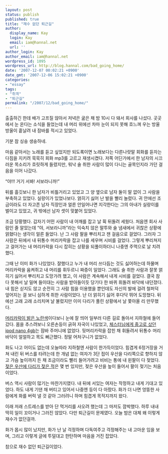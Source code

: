 ```yaml
---
layout: post
status: publish
published: true
title: "재수 없던 퇴근길"
author:
  display_name: Kay
  login: Kay
  email: iam@hannal.net
  url: ''
author_login: Kay
author_email: iam@hannal.net
wordpress_id: 1095
wordpress_url: http://blog.hannal.com/bad_going_home/
date: '2007-12-07 00:02:21 +0900'
date_gmt: '2007-12-06 15:02:21 +0900'
categories:
- "essay"
tags:
- "취객"
- "퇴근길"
permalink: "/2007/12/bad_going_home/"
---
```

<p>출출하긴 한데 배가 고프질 않아서 저녁은 굶은 채 밤 10시 다 돼서 회사를 나섰다. 곳곳에서 눈 온다는 소식을 들었는데 내 머리 위에선 차마 눈이 되지 못해 흐느껴 우는 방울 방울이 흩날려 내 잠바를 적시고 있었다.</p>
<p>기분 참 싱숭 생숭하네.</p>
<p>마음 같아서는 노래를 듣고 싶었지만 되도록이면 노래보다는 다른나랏말 회화를 듣자는 다짐을 지키려 묵묵히 회화 mp3를 고르고 재생시켰다. 저쪽 어딘가에서 한 남자의 시끄러운 목소리가 흐릿하게 들렸지만, 워낙 술 취한 사람이 많이 다니는 골목인지라 가던 걸음을 이어 나갔다.</p>
<p>“야!!! 거기 서봐! 서보라니까!”</p>
<p>뒤를 흘깃보니 한 남자가 비틀거리고 있었고 그 양 옆으로 남자 둘이 말 없이 그 사람을 부축하고 있었다. 실랑이가 있었나보다. 얽히기 싫어 난 발을 빨리 놀렸다. 귀 안에선 조금이라도 더 자고픈 남자 직장인과 얼른 안일어나면 지각한다는 그의 아내가 실랑이를 벌이고 있었고, 귀 밖에선 남자 셋이 맞붙어 있었다.</p>
<p>조금 당황했다. 갑자기 어떤 사람이 내 어깨를 잡고 날 휙 뒤돌려 세웠다. 처음엔 회사 사람인 줄 알았는데 “야, 서보라니까”라는 익숙치 않은 말투와 술 냄새에서 귀찮은 상황에 얽혔다는 생각이 얼른 들었다. 난 그 사람 팔을 뿌리치고 잰 걸음으로 걸었다. 그러자 그 사람은 뒤에서 내 뒤통수 머리카락을 잡고 나를 세우며 시비를 걸었다. 그렇게 뿌리쳐지고 걸어가는 내 머리카락을 다시 잡히는 상황을 되풀이하더니 나중엔 주먹으로 날 치려 했다.</p>
<p>그때 난 이미 화가 나있었다. 잘했다고 누가 내 머리 쓰다듬는 것도 싫어하는데 하물며 머리카락을 움켜쥐고 내 머리를 휘두르니 짜증이 일었다. 그래도 술 취한 사람과 잘못 얽히기 싫어서 뿌리치고 도망가려 했고, 이 사람은 계속해서 내게 시비를 걸었다. 결국 참다 못해서 날 밀며 들이대는 사람을 받아들이듯 당기다 한 바퀴 휘돌려 바닥에 내던졌다. 내 힘은 싣지도 않고 순전히 그 사람 힘을 이용했을 뿐인데도 자신의 발에 걸려 철퍼덕 엎어지는 걸 보니 심하게 취한 사람이었다. 난 더 얽히기 싫어 후다닥 뛰어 도망쳤다. 뒤에선 고래 고래 소리치며 날 불렀지만 이미 다리가 풀린 상황에서 날 쫓아올 리 만무했다.</p>
<p><a href="http://blog.hannal.com/my_yellow_hair_2007/">머리카락이 밝은 노란색</a>이다보니 눈에 잘 띄어 일부러 다른 길로 돌아서 지하철에 들어갔다. 몸을 추스려보니 오른손등이 긁혀 자국이 나있었고, <a href="http://www.moreover.co.kr/2460439">체스터님에게 중고로 샀던 ipod nano 4gb</a>는 잠바 주머니에 없었다. 뒷머리카락을 잡힌 채 휘둘려서 뒤통수 머리바닥이 얼얼하고 목도 뻐근했다. 정말 어처구니가 없었다.</p>
<p>화도 나고 어이도 없는데 오늘따라 지하철엔 사람이 한가득이었다. 힘겹게 6정거장을 거쳐 내린 뒤 버스를 타려는데 한 개념 없는 여자가 3단 접이 우산을 다리쪽으로 향하지 않고 가슴 높이까지 든 채 조금이라도 빨리 들어가려고 비비는 통에 내 왼팔이 다 젖었다. <a href="http://blog.hannal.com/going_to_work_in_the_rain/">젖은 우산에 다리가 젖은 적</a>은 몇 번 있지만, 젖은 우산을 높이 들어서 팔이 젖기는 처음이었다.</p>
<p>버스 역시 사람이 많기는 마찬가지였다. 내 뒤에 서있는 여자는 작정하고 내게 기대고 있었다. 하도 내게 기댄 채 버티고 있어서 나중엔 등이 다 아팠다. 화가 더 나면 엉뚱한 사람에게 화를 버럭 낼 것 같아 그러려니 하며 힘겹게 목적지까지 왔다.</p>
<p>이래 저래 스트레스를 받아 단 먹거리를 사오려 했는데 그 마저도 깜박했다. 하루 내내 딱히 일이 꼬이거나 그러진 않았다. 다만 퇴근길이 문제였다. 오늘 밤은 대체 왜 이렇게 재수가 없던걸까.</p>
<p>화가 몹시 많이 났지만, 화가 난 날 걱정하며 다독여주고 걱정해주는 내 고마운 임을 보며, 그리고 이렇게 글에 투덜대고 한탄하며 마음을 거진 잡았다.</p>
<p>참으로 재수 없던 퇴근길이었다.</p>
